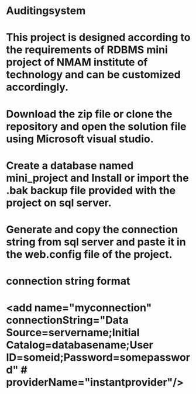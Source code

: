 # Auditingsystem
# This project is designed according to the requirements of RDBMS mini project of NMAM institute of technology and can be customized accordingly.
# Download the zip file or clone the repository and open the solution file using Microsoft visual studio.
# Create a database named mini_project and Install or import the .bak backup file provided with the project on sql server.
# Generate and copy the connection string from sql server and paste it in the web.config file of the project.
# connection string format
# <connectionStrings>
# <add name="myconnection" connectionString="Data Source=servername;Initial Catalog=databasename;User ID=someid;Password=somepassword"     # providerName="instantprovider"/>
# </connectionStrings>

